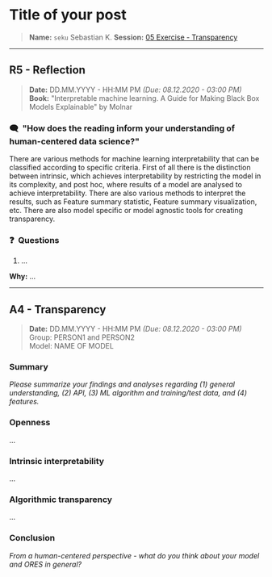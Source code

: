 # Title of your post
> **Name:** `seku` Sebastian K.
> **Session:** [05 Exercise - Transparency](https://github.com/FUB-HCC/hcds-winter-2020/wiki/05_exercise)   
----

## R5 - Reflection
> **Date:** DD.MM.YYYY - HH:MM PM *(Due: 08.12.2020 - 03:00 PM)*<br>
> **Book:** "Interpretable machine learning. A Guide for Making Black Box Models Explainable" by Molnar

### 🗨️&nbsp; "How does the reading inform your understanding of human-centered data science?"  
There are various methods for machine learning interpretability that can be classified according to specific criteria. First of all there is the distinction between intrinsic,
which achieves interpretability by restricting the model in its complexity, and post hoc, where results of a model are analysed to achieve interpretability. There are also various
methods to interpret the results, such as Feature summary statistic, Feature summary visualization, etc. There are also model specific or model agnostic tools for creating transparency.

### ❓&nbsp; Questions
1. ...

**Why:** ...

***

## A4 - Transparency
> **Date:** DD.MM.YYYY - HH:MM PM *(Due: 08.12.2020 - 03:00 PM)*<br>
> Group: PERSON1 and PERSON2<br>
> Model: NAME OF MODEL<br>

### Summary 

_Please summarize your findings and analyses regarding (1) general understanding, (2) API, (3) ML algorithm and training/test data, and (4) features._

### Openness
...

### Intrinsic interpretability
...

### Algorithmic transparency
...

### Conclusion
_From a human-centered perspective - what do you think about your model and ORES in general?_
